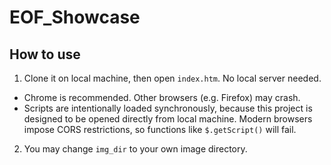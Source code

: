 # EOF_Showcase

## How to use

1. Clone it on local machine, then open ```index.htm```. No local server needed.
  * Chrome is recommended. Other browsers (e.g. Firefox) may crash.
  * Scripts are intentionally loaded synchronously, because this project is designed to be opened directly from local machine. Modern browsers impose CORS restrictions, so functions like ```$.getScript()``` will fail.
2. You may change ```img_dir``` to your own image directory.
